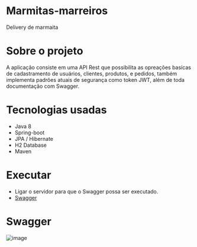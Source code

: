 # Marmitas-marreiros
Delivery de marmaita

# Sobre o projeto
A aplicação consiste em uma API Rest que possibilita as opreações basícas de cadastramento de usuários, 
clientes, produtos, e pedidos, também implementa padrões atuais de segurança como token JWT, 
além de toda documentação com Swagger.

# Tecnologias usadas

- Java 8
- Spring-boot
- JPA / Hibernate
- H2 Database
- Maven

# Executar
- Ligar o servidor para que o Swagger possa ser executado.
- [Swagger ](http://localhost:8080/swagger-ui.html)

# Swagger
![image](https://user-images.githubusercontent.com/47301716/171264373-de40270d-c941-459f-88be-6cea57e0976e.png)

